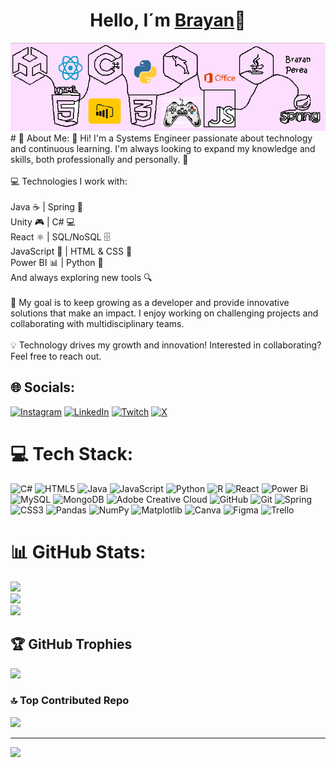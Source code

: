 <div align="center">
<h1 align="center"> Hello, I´m <a href="https://sites.google.com/view/brayan-perea-portfolio/home">Brayan</a>👋</h1> 
</div>
<div align="center">
  <img src="PortadaLinked.png" alt="Portada" /><br>
</div>
<div>
  # 💫 About Me:
👋 Hi! I'm a Systems Engineer passionate about technology and continuous learning. I'm always looking to expand my knowledge and skills, both professionally and personally. 🚀<br><br>💻 Technologies I work with:<br><br>Java ☕ | Spring 🌱<br>Unity 🎮 | C# 💻<br>React ⚛️  | SQL/NoSQL 🗄️<br>JavaScript 📜 | HTML & CSS 🎨<br>Power BI 📊 | Python 🐍 <br>And always exploring new tools 🔍<br><br>🎯 My goal is to keep growing as a developer and provide innovative solutions that make an impact. I enjoy working on challenging projects and collaborating with multidisciplinary teams.<br><br>💡 Technology drives my growth and innovation! Interested in collaborating? Feel free to reach out.


## 🌐 Socials:
[![Instagram](https://img.shields.io/badge/Instagram-%23E4405F.svg?logo=Instagram&logoColor=white)](https://instagram.com/https://www.instagram.com/b_alejow/) [![LinkedIn](https://img.shields.io/badge/LinkedIn-%230077B5.svg?logo=linkedin&logoColor=white)](https://linkedin.com/in/https://www.linkedin.com/in/brayan-perea-166573238/) [![Twitch](https://img.shields.io/badge/Twitch-%239146FF.svg?logo=Twitch&logoColor=white)](https://twitch.tv/https://www.twitch.tv/alphandro314) [![X](https://img.shields.io/badge/X-black.svg?logo=X&logoColor=white)](https://x.com/https://x.com/brayanp60693939) 

# 💻 Tech Stack:
![C#](https://img.shields.io/badge/c%23-%23239120.svg?style=for-the-badge&logo=csharp&logoColor=white) ![HTML5](https://img.shields.io/badge/html5-%23E34F26.svg?style=for-the-badge&logo=html5&logoColor=white) ![Java](https://img.shields.io/badge/java-%23ED8B00.svg?style=for-the-badge&logo=openjdk&logoColor=white) ![JavaScript](https://img.shields.io/badge/javascript-%23323330.svg?style=for-the-badge&logo=javascript&logoColor=%23F7DF1E) ![Python](https://img.shields.io/badge/python-3670A0?style=for-the-badge&logo=python&logoColor=ffdd54) ![R](https://img.shields.io/badge/r-%23276DC3.svg?style=for-the-badge&logo=r&logoColor=white) ![React](https://img.shields.io/badge/react-%2320232a.svg?style=for-the-badge&logo=react&logoColor=%2361DAFB) ![Power Bi](https://img.shields.io/badge/power_bi-F2C811?style=for-the-badge&logo=powerbi&logoColor=black) ![MySQL](https://img.shields.io/badge/mysql-4479A1.svg?style=for-the-badge&logo=mysql&logoColor=white) ![MongoDB](https://img.shields.io/badge/MongoDB-%234ea94b.svg?style=for-the-badge&logo=mongodb&logoColor=white) ![Adobe Creative Cloud](https://img.shields.io/badge/Adobe%20Creative%20Cloud-DA1F26.svg?style=for-the-badge&logo=Adobe%20Creative%20Cloud&logoColor=white) ![GitHub](https://img.shields.io/badge/github-%23121011.svg?style=for-the-badge&logo=github&logoColor=white) ![Git](https://img.shields.io/badge/git-%23F05033.svg?style=for-the-badge&logo=git&logoColor=white) ![Spring](https://img.shields.io/badge/spring-%236DB33F.svg?style=for-the-badge&logo=spring&logoColor=white) ![CSS3](https://img.shields.io/badge/css3-%231572B6.svg?style=for-the-badge&logo=css3&logoColor=white) ![Pandas](https://img.shields.io/badge/pandas-%23150458.svg?style=for-the-badge&logo=pandas&logoColor=white) ![NumPy](https://img.shields.io/badge/numpy-%23013243.svg?style=for-the-badge&logo=numpy&logoColor=white) ![Matplotlib](https://img.shields.io/badge/Matplotlib-%23ffffff.svg?style=for-the-badge&logo=Matplotlib&logoColor=black) ![Canva](https://img.shields.io/badge/Canva-%2300C4CC.svg?style=for-the-badge&logo=Canva&logoColor=white) ![Figma](https://img.shields.io/badge/figma-%23F24E1E.svg?style=for-the-badge&logo=figma&logoColor=white) ![Trello](https://img.shields.io/badge/Trello-%23026AA7.svg?style=for-the-badge&logo=Trello&logoColor=white)
# 📊 GitHub Stats:
![](https://github-readme-stats.vercel.app/api?username=BrayanPerea&theme=neon&hide_border=false&include_all_commits=false&count_private=false)<br/>
![](https://github-readme-streak-stats.herokuapp.com/?user=BrayanPerea&theme=neon&hide_border=false)<br/>
![](https://github-readme-stats.vercel.app/api/top-langs/?username=BrayanPerea&theme=neon&hide_border=false&include_all_commits=false&count_private=false&layout=compact)

## 🏆 GitHub Trophies
![](https://github-profile-trophy.vercel.app/?username=BrayanPerea&theme=neon&no-frame=false&no-bg=true&margin-w=4)

### 🔝 Top Contributed Repo
![](https://github-contributor-stats.vercel.app/api?username=BrayanPerea&limit=5&theme=neon&combine_all_yearly_contributions=true)

---
[![](https://visitcount.itsvg.in/api?id=BrayanPerea&icon=0&color=0)](https://visitcount.itsvg.in)
</div>
<!--
**BrayanPerea/BrayanPerea** is a ✨ _special_ ✨ repository because its `README.md` (this file) appears on your GitHub profile.



<!-- Proudly created with GPRM ( https://gprm.itsvg.in ) -->
